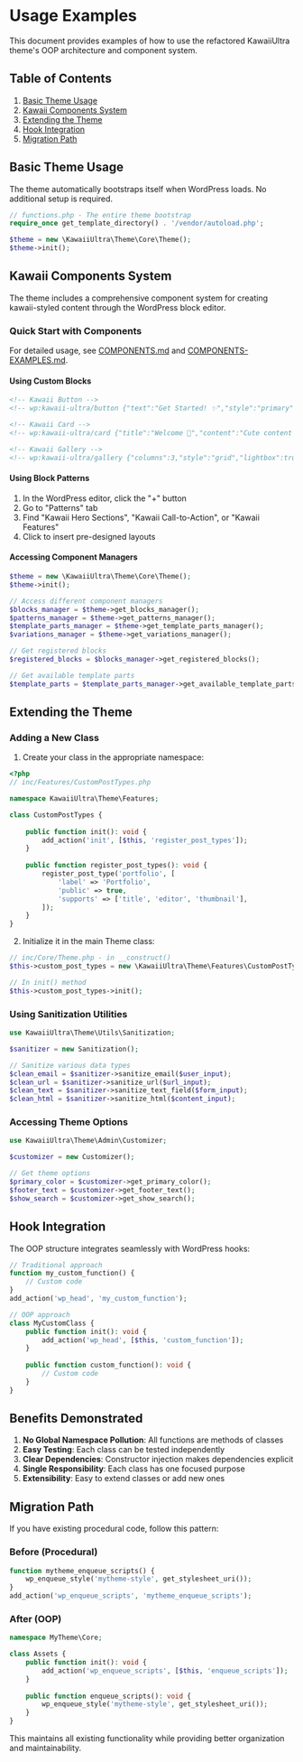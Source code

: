 # Usage Examples

This document provides examples of how to use the refactored KawaiiUltra theme's OOP architecture and component system.

## Table of Contents

1. [Basic Theme Usage](#basic-theme-usage)
2. [Kawaii Components System](#kawaii-components-system)
3. [Extending the Theme](#extending-the-theme)
4. [Hook Integration](#hook-integration)
5. [Migration Path](#migration-path)

## Basic Theme Usage

The theme automatically bootstraps itself when WordPress loads. No additional setup is required.

```php
// functions.php - The entire theme bootstrap
require_once get_template_directory() . '/vendor/autoload.php';

$theme = new \KawaiiUltra\Theme\Core\Theme();
$theme->init();
```

## Kawaii Components System

The theme includes a comprehensive component system for creating kawaii-styled content through the WordPress block editor.

### Quick Start with Components

For detailed usage, see [COMPONENTS.md](COMPONENTS.md) and [COMPONENTS-EXAMPLES.md](COMPONENTS-EXAMPLES.md).

#### Using Custom Blocks

```html
<!-- Kawaii Button -->
<!-- wp:kawaii-ultra/button {"text":"Get Started! ✨","style":"primary","size":"large"} /-->

<!-- Kawaii Card -->
<!-- wp:kawaii-ultra/card {"title":"Welcome 🌸","content":"Cute content here!","style":"cute"} /-->

<!-- Kawaii Gallery -->
<!-- wp:kawaii-ultra/gallery {"columns":3,"style":"grid","lightbox":true} /-->
```

#### Using Block Patterns

1. In the WordPress editor, click the "+" button
2. Go to "Patterns" tab
3. Find "Kawaii Hero Sections", "Kawaii Call-to-Action", or "Kawaii Features"
4. Click to insert pre-designed layouts

#### Accessing Component Managers

```php
$theme = new \KawaiiUltra\Theme\Core\Theme();
$theme->init();

// Access different component managers
$blocks_manager = $theme->get_blocks_manager();
$patterns_manager = $theme->get_patterns_manager();
$template_parts_manager = $theme->get_template_parts_manager();
$variations_manager = $theme->get_variations_manager();

// Get registered blocks
$registered_blocks = $blocks_manager->get_registered_blocks();

// Get available template parts
$template_parts = $template_parts_manager->get_available_template_parts();
```

## Extending the Theme

### Adding a New Class

1. Create your class in the appropriate namespace:

```php
<?php
// inc/Features/CustomPostTypes.php

namespace KawaiiUltra\Theme\Features;

class CustomPostTypes {
    
    public function init(): void {
        add_action('init', [$this, 'register_post_types']);
    }
    
    public function register_post_types(): void {
        register_post_type('portfolio', [
            'label' => 'Portfolio',
            'public' => true,
            'supports' => ['title', 'editor', 'thumbnail'],
        ]);
    }
}
```

2. Initialize it in the main Theme class:

```php
// inc/Core/Theme.php - in __construct()
$this->custom_post_types = new \KawaiiUltra\Theme\Features\CustomPostTypes();

// In init() method
$this->custom_post_types->init();
```

### Using Sanitization Utilities

```php
use KawaiiUltra\Theme\Utils\Sanitization;

$sanitizer = new Sanitization();

// Sanitize various data types
$clean_email = $sanitizer->sanitize_email($user_input);
$clean_url = $sanitizer->sanitize_url($url_input);
$clean_text = $sanitizer->sanitize_text_field($form_input);
$clean_html = $sanitizer->sanitize_html($content_input);
```

### Accessing Theme Options

```php
use KawaiiUltra\Theme\Admin\Customizer;

$customizer = new Customizer();

// Get theme options
$primary_color = $customizer->get_primary_color();
$footer_text = $customizer->get_footer_text();
$show_search = $customizer->get_show_search();
```

## Hook Integration

The OOP structure integrates seamlessly with WordPress hooks:

```php
// Traditional approach
function my_custom_function() {
    // Custom code
}
add_action('wp_head', 'my_custom_function');

// OOP approach
class MyCustomClass {
    public function init(): void {
        add_action('wp_head', [$this, 'custom_function']);
    }
    
    public function custom_function(): void {
        // Custom code
    }
}
```

## Benefits Demonstrated

1. **No Global Namespace Pollution**: All functions are methods of classes
2. **Easy Testing**: Each class can be tested independently
3. **Clear Dependencies**: Constructor injection makes dependencies explicit
4. **Single Responsibility**: Each class has one focused purpose
5. **Extensibility**: Easy to extend classes or add new ones

## Migration Path

If you have existing procedural code, follow this pattern:

### Before (Procedural)
```php
function mytheme_enqueue_scripts() {
    wp_enqueue_style('mytheme-style', get_stylesheet_uri());
}
add_action('wp_enqueue_scripts', 'mytheme_enqueue_scripts');
```

### After (OOP)
```php
namespace MyTheme\Core;

class Assets {
    public function init(): void {
        add_action('wp_enqueue_scripts', [$this, 'enqueue_scripts']);
    }
    
    public function enqueue_scripts(): void {
        wp_enqueue_style('mytheme-style', get_stylesheet_uri());
    }
}
```

This maintains all existing functionality while providing better organization and maintainability.